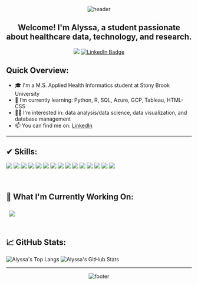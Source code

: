 <div align='center'>
  
![header](https://capsule-render.vercel.app/api?type=waving&color=gradient&height=150&section=header&text=Alyssa%20Sorensen&fontColor=FFFFFF&fontAlign=66&fontAlignY=35)

## Welcome! I'm Alyssa, a student passionate about healthcare data, technology, and research. 
![](https://komarev.com/ghpvc/?username=alyssasorensen&label=visitors&color=d07e85)
[![LinkedIn Badge](https://img.shields.io/badge/LinkedIn-Profile-informational?style=flat&logo=linkedin&logoColor=white&color=cf8566)](https://www.linkedin.com/in/alyssa-sorensen/)

</div>

## Quick Overview: 
- 🎓 I'm a M.S. Applied Health Informatics student at Stony Brook University
- 🌱 I’m currently learning: Python, R, SQL, Azure, GCP, Tableau, HTML-CSS
- 👩‍💻 I'm interested in: data analysis/data science, data visualization, and database management
- 📫 You can find me on: [LinkedIn](https://www.linkedin.com/in/alyssa-sorensen/)
---
## ✔ Skills:
![](https://img.shields.io/badge/Code-Python-82a8c5)
![](https://img.shields.io/badge/Code-R-informational?style=flat&logo=R&logoColor=white&color=82a8c5)
![](https://img.shields.io/badge/Code-HTML-82a8c5)
![](https://img.shields.io/badge/Code-CSS-82a8c5)
![](https://img.shields.io/badge/Code-SQL-informational?style=flat&logo=SQL&logoColor=white&color=82a8c5)
![](https://img.shields.io/badge/Tool-GitHub-informational?style=flat&logo=GitHub&logoColor=white&color=fad985)
![](https://img.shields.io/badge/Tool-Qualtrics-informational?style=flat&logo=Qualtrics&logoColor=white&color=fad985)
![](https://img.shields.io/badge/Tool-Figma-informational?style=flat&logo=Figma&logoColor=white&color=fad985)
![](https://img.shields.io/badge/Tool-Tableau-informational?style=flat&logo=Tableau&logoColor=white&color=fad985)
![](https://img.shields.io/badge/Framework-Flask-lightpurple?logo=flask&logoColor=white)
![](https://img.shields.io/badge/Framework-FastAPI-lightpurple?logo=fastapi&logoColor=white)
![](https://img.shields.io/badge/IDE-MySQLWorkbench-d07e85)
![](https://img.shields.io/badge/IDE-Visual%20Studio-d07e85)
![](https://img.shields.io/badge/IDE-Google%20Cloud%20Shell-d07e85)
![](https://img.shields.io/badge/IDE-R%20Studio-d07e85)

<br>

## 📌 What I'm Currently Working On: 
<div style="display: flex;">
  <a href="https://github.com/Alyssasorensen/Diabetes_dataset_cleaning.git" target="_blank">
    <img align="center" style="margin:0.5rem" src="https://github-readme-stats.vercel.app/api/pin/?username=alyssasorensen&repo=Diabetes_dataset_cleaning"/>
  </a>
</div>

<br>

## 📈 GitHub Stats:
![Alyssa's Top Langs](https://github-readme-stats.vercel.app/api/top-langs/?username=alyssasorensen&layout=compact&show_icons=true&theme=tokyonight&langs_count=9&hide_progress=true)
![Alyssa's GitHub Stats](https://github-readme-stats.vercel.app/api?username=alyssasorensen&show_icons=true&theme=tokyonight&rank_icon=github)

---
<div align='center'>

![footer](https://capsule-render.vercel.app/api?type=waving&color=gradient&height=90&section=footer)

</div>
